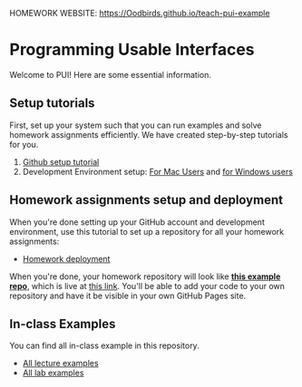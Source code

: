 HOMEWORK WEBSITE: 
https://Oodbirds.github.io/teach-pui-example

# Programming Usable Interfaces

Welcome to PUI! Here are some essential information.

## Setup tutorials

First, set up your system such that you can run examples and solve homework assignments efficiently. We have created step-by-step tutorials for you.

1. [Github setup tutorial](./setup-tutorials/GithubSetup.md)
2. Development Environment setup: [For Mac Users](./setup-tutorials/DeveloperEnvironment--Mac.md) and [for Windows users](./setup-tutorials/DeveloperEnvironment--Win.md)

## Homework assignments setup and deployment

When you're done setting up your GitHub account and development environment, use this tutorial to set up a repository for all your homework assignments:

- [Homework deployment](./setup-tutorials/HWDeployment.md)

When you're done, your homework repository will look like [**this example repo**](https://github.com/interactive-structures/teach-pui-example), which is live at [this link](https://interactive-structures.org/teach-pui-example/). You'll be able to add your code to your own repository and have it be visible in your own GitHub Pages site.

## In-class Examples

You can find all in-class example in this repository.

- [All lecture examples](./in-lecture-examples/)
- [All lab examples](./in-lab-examples/)
